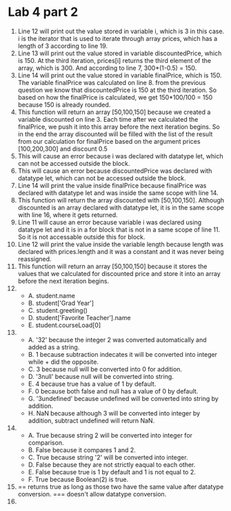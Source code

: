 # Lab 4 part 2

1. Line 12 will print out the value stored in variable i, which is 3 in this case. i is the iterator that is used to iterate through array prices, which has a length of 3 according to line 19.
2. Line 13 will print out the value stored in variable discountedPrice, which is 150. At the third iteration, prices[i] returns the third element of the array, which is 300. And according to line 7, 300*(1-0.5) = 150.
3. Line 14 will print out the value stored in variable finalPrice, which is 150. The variable finalPrice was calculated on line 8. from the previous question we know that discountedPrice is 150 at the third iteration. So based on how the finalPrice is calculated, we get 150*100/100 = 150 because 150 is already rounded.
4. This function will return an array [50,100,150] because we created a variable discounted on line 3. Each time after we calculated the finalPrice, we push it into this array before the next iteration begins. So in the end the array discounted will be filled with the list of the result from our calculation for finalPrice based on the argument prices [100,200,300] and discount 0.5
5. This will cause an error because i was declared with datatype let, which can not be accessed outside the block.
6. This will cause an error because discountedPrice was declared with datatype let, which can not be accessed outside the block.
7. Line 14 will print the value inside finalPrice because finalPrice was declared with datatype let and was inside the same scope with line 14.
8. This function will return the array discounted with [50,100,150]. Although discounted is an array declared with datatype let, it is in the same scope with line 16, where it gets returned.
9. Line 11 will cause an error because variable i was declared using datatype let and it is in a for block that is not in a same scope of line 11. So it is not accessable outside this for block.
10. Line 12 will print the value inside the variable length because length was declared with prices.length and it was a constant and it was never being reassigned.
11. This function will return an array [50,100,150] because it stores the values that we calculated for discounted price and store it into an array before the next iteration begins.
12. - A. student.name
    - B. student['Grad Year']
    - C. student.greeting()
    - D. student['Favorite Teacher'].name
    - E. student.courseLoad[0]
13. - A. '32' because the integer 2 was converted automatically and added as a string.
    - B. 1 because subtraction indecates it will be converted into integer while + did the opposite.
    - C. 3 because null will be converted into 0 for addition.
    - D. '3null' because null will be converted into string.
    - E. 4 because true has a value of 1 by default.
    - F. 0 because both false and null has a value of 0 by default.
    - G. '3undefined' because undefined will be converted into string by addition.
    - H. NaN because although 3 will be converted into integer by addition, subtract undefined will return NaN.
14. - A. True because string 2 will be converted into integer for comparison.
    - B. False because it compares 1 and 2.
    - C. True because string '2' will be converted into integer.
    - D. False because they are not strictly eaqual to each other.
    - E. False because true is 1 by default and 1 is not equal to 2.
    - F. True because Boolean(2) is true.
15. == returns true as long as those two have the same value after datatype conversion. === doesn't allow datatype conversion.
16. 